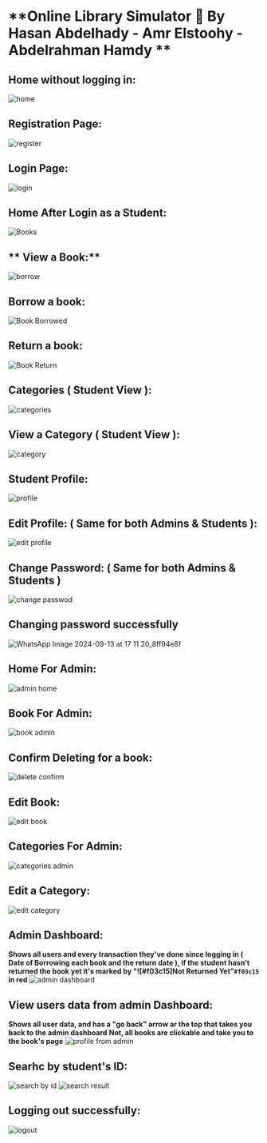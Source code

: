 # **Online Library Simulator 📕 By Hasan Abdelhady - Amr Elstoohy - Abdelrahman Hamdy **

## **Home without logging in:**
![home](https://github.com/user-attachments/assets/20ed6ef2-3c55-485d-bd60-b7fad256b1c0)

## **Registration Page:**
![register](https://github.com/user-attachments/assets/08afe6de-a710-4232-b445-6b706a36cbae)

## **Login Page:**
![login](https://github.com/user-attachments/assets/469619d4-f9ee-4df4-80e2-69fed94e099f)

## **Home After Login as a Student:**
![Books](https://github.com/user-attachments/assets/dad0f115-d2ce-4eef-813c-7913fee898f6)

## ** View a Book:**
![borrow](https://github.com/user-attachments/assets/737f3edc-250b-4dc8-b61d-49ddf9641ab8)

## **Borrow a book**:
![Book Borrowed](https://github.com/user-attachments/assets/7ab03626-e58a-42ae-a9a2-833aeb889507)

## **Return a book**:
![Book Return](https://github.com/user-attachments/assets/980b1954-515e-4f4c-ac49-99a9d41c96c4)

## **Categories ( Student View ):**
![categories](https://github.com/user-attachments/assets/df280eb2-6316-42c4-824b-58c0e1b468da)

## **View a Category ( Student View ):**
![category](https://github.com/user-attachments/assets/ab429640-37a8-4994-9e8f-aae41e943c0a)

## **Student Profile**:
![profile](https://github.com/user-attachments/assets/424bf147-fb9d-4f9d-8c56-0b3e628ba9de)

## **Edit Profile: ( Same for both Admins & Students )**:
![edit profile](https://github.com/user-attachments/assets/fd85f695-6767-48f6-bead-7a715e694cca)

## **Change Password: ( Same for both Admins & Students )**
![change passwod](https://github.com/user-attachments/assets/29bb3d97-e524-49f6-8f5c-9bbfe3a06caa)

## **Changing password successfully**
![WhatsApp Image 2024-09-13 at 17 11 20_8ff94e8f](https://github.com/user-attachments/assets/cf7ddd1e-a8de-40ac-9b70-1442911b2641)

## **Home For Admin:**
![admin home](https://github.com/user-attachments/assets/2b654b4f-3648-48d3-a1f3-94548a2594d8)

## **Book For Admin:**
![book admin](https://github.com/user-attachments/assets/58b8776c-e587-4045-9a13-262355d91df9)

## **Confirm Deleting for a book:**
![delete confirm](https://github.com/user-attachments/assets/910716f2-48f7-4e67-87f6-4564fccd6f55)

## **Edit Book:**
![edit book](https://github.com/user-attachments/assets/7fd82a31-ac26-4903-b669-6c285df9fa05)

## **Categories For Admin**:
![categories admin](https://github.com/user-attachments/assets/c1ce59e3-5f2a-4282-98d0-694d57330e0e)

## **Edit a Category**:
![edit category](https://github.com/user-attachments/assets/f89bc73f-e842-46da-878f-0a9d7ed0311d)

## **Admin Dashboard:**
**Shows all users and every transaction they've done since logging in ( Date of Borrowing each book and the return date ), if the student hasn't returned the book yet it's marked by "![#f03c15]Not Returned Yet"`#f03c15` in red**
![admin dashboard](https://github.com/user-attachments/assets/96e9c2ed-1170-4e4c-994e-cbe665830085)

## **View users data from admin Dashboard:**
**Shows all user data, and has a "go back" arrow ar the top that takes you back to the admin dashboard**
**Not, all books are clickable and take you to the book's page**
![profile from admin](https://github.com/user-attachments/assets/cfc187cd-0a34-4da1-b4bd-6a42510f389b)

## **Searhc by student's ID:**
![search by id](https://github.com/user-attachments/assets/610ec84d-d0ef-43e1-acd9-06c2ab8690b5)
![search result](https://github.com/user-attachments/assets/6ce57272-a6e5-4bf9-9c1d-a64aff63dae9)

## **Logging out successfully:**
![logout](https://github.com/user-attachments/assets/d14d29a7-836c-483f-b133-5f9f748e39fd)




